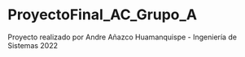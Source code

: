 # ProyectoFinal_AC_Grupo_A
Proyecto realizado por Andre Añazco Huamanquispe - Ingeniería de Sistemas 2022
